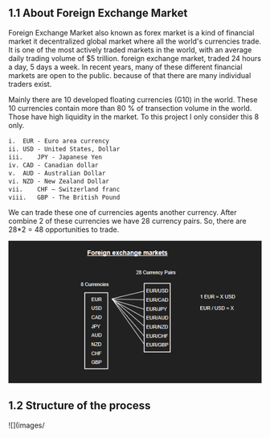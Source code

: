 ## 1.1 About Foreign Exchange Market

  Foreign Exchange Market also known as forex market is a kind of financial market it decentralized global market where all the world's currencies trade. It is one of the most actively traded markets in the world, with an average daily trading volume of $5 trillion. foreign exchange market, traded 24 hours a day, 5 days a week. In recent years, many of these different financial markets are open to the public. because of that there are many individual traders exist. 

  Mainly there are 10 developed floating currencies (G10) in the world. These 10 currencies contain more than 80 % of transection volume in the world. Those have high liquidity in the market. To this project I only consider this 8 only. 

    i.	EUR - Euro area currency
    ii.	USD - United States, Dollar
    iii.	JPY - Japanese Yen
    iv.	CAD - Canadian dollar
    v.	AUD - Australian Dollar
    vi.	NZD - New Zealand Dollar
    vii.	CHF – Switzerland franc
    viii.	GBP - The British Pound

  We can trade these one of currencies agents another currency. After combine 2 of these currencies we have 28 currency pairs.  So, there are 28*2 = 48 opportunities to trade. 

![](images/28_pairs.PNG)

## 1.2 Structure of the process

![](images/








